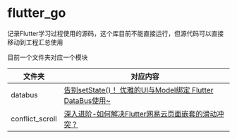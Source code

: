 # flutter_go

记录Flutter学习过程使用的源码，这个库目前不能直接运行，但源代码可以直接移动到工程汇总使用



目前一个文件夹对应一个模块

| 文件夹          | 对应内容                                                     |
| --------------- | ------------------------------------------------------------ |
| databus         | [告别setState()！ 优雅的UI与Model绑定 Flutter DataBus使用~](https://juejin.cn/post/6868104488109604871) |
| conflict_scroll | [深入进阶-如何解决Flutter网易云页面嵌套的滑动冲突？](https://juejin.cn/post/6900751363173515278) |

